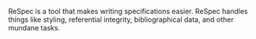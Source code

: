 ReSpec is a tool that makes writing specifications easier. ReSpec handles things like styling, referential integrity, bibliographical data, and other mundane tasks. 